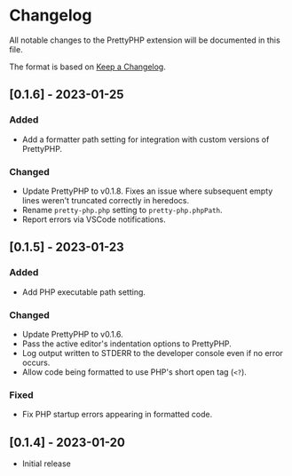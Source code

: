 # Changelog

All notable changes to the PrettyPHP extension will be documented in this file.

The format is based on [Keep a Changelog](https://keepachangelog.com/en/1.0.0/).

## [0.1.6] - 2023-01-25

### Added

- Add a formatter path setting for integration with custom versions of PrettyPHP.

### Changed

- Update PrettyPHP to v0.1.8. Fixes an issue where subsequent empty lines weren't truncated correctly in heredocs.
- Rename `pretty-php.php` setting to `pretty-php.phpPath`.
- Report errors via VSCode notifications.

## [0.1.5] - 2023-01-23

### Added

- Add PHP executable path setting.

### Changed

- Update PrettyPHP to v0.1.6.
- Pass the active editor's indentation options to PrettyPHP.
- Log output written to STDERR to the developer console even if no error occurs.
- Allow code being formatted to use PHP's short open tag (`<?`).

### Fixed

- Fix PHP startup errors appearing in formatted code.

## [0.1.4] - 2023-01-20

- Initial release

